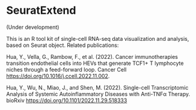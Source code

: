 SeuratExtend
=======

(Under development)

This is an R tool kit of single-cell RNA-seq data visualization and analysis, based on Seurat object. Related publications:

Hua, Y., Vella, G., Rambow, F., et al. (2022). Cancer immunotherapies transition endothelial cells into HEVs that generate TCF1+ T lymphocyte niches through a feed-forward loop. Cancer Cell 
https://doi.org/10.1016/j.ccell.2022.11.002.

Hua, Y., Wu, N., Miao, J., and Shen, M. (2022). Single-cell Transcriptomic Analysis of Systemic Autoinflammatory Diseases with Anti-TNFα Therapy. bioRxiv
https://doi.org/10.1101/2022.11.29.518333
